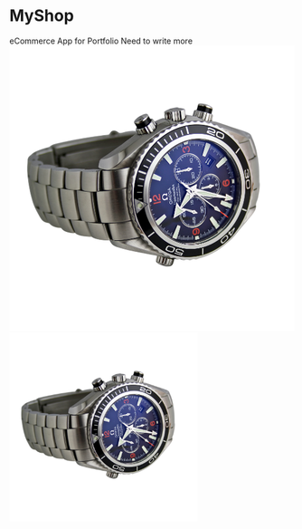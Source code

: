 # MyShop
eCommerce App for Portfolio
Need to write more
![Screenshot of the app](MyShop/Assets.xcassets/watch.imageset/watch@3x.png)
![Screenshot of the app](MyShop/Assets.xcassets/watch.imageset/watch@1x.png)
